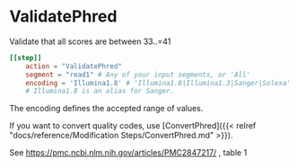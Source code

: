 # ValidatePhred

Validate that all scores are between 33..=41

```toml
[[step]]
    action = "ValidatePhred"
    segment = "read1" # Any of your input segments, or 'All'
    encoding = 'Illumina1.8' # 'Illumina1.8|Illumina1.3|Sanger|Solexa'
    # Illumina1.8 is an alias for Sanger.
```

The encoding defines the accepted range of values.

If you want to convert quality codes, use [ConvertPhred]({{< relref "docs/reference/Modification Steps/ConvertPhred.md" >}}).


See https://pmc.ncbi.nlm.nih.gov/articles/PMC2847217/ , table 1
